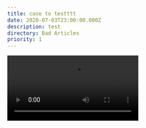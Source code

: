 ```yaml
---
title: case to testttt
date: 2020-07-03T23:00:00.000Z
description: test
directory: Bad Articles
priority: 1
---
```

<video controls data-id="my-video.mp4"><source src="https://storage.cloud.google.com/census-worth-dev-assets/videos/my-video.mp4" type="video/mp4"></video>

